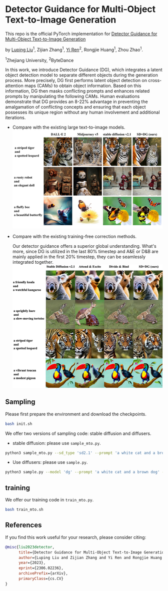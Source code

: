 # Detector Guidance for Multi-Object Text-to-Image Generation

This repo is the official PyTorch implementation for [Detector Guidance for Multi-Object Text-to-Image Generation](https://arxiv.org/abs/2306.02236)

by [Luping Liu](https://luping-liu.github.io/)<sup>1</sup>, Zijian Zhang<sup>1</sup>, [Yi Ren](https://rayeren.github.io/)<sup>2</sup>, Rongjie Huang<sup>1</sup>, Zhou Zhao<sup>1</sup>.

<sup>1</sup>Zhejiang University, <sup>2</sup>ByteDance

In this work, we introduce Detector Guidance (DG), which integrates a latent object detection model to separate different objects during the generation process. More precisely, DG first performs latent object detection on cross-attention maps (CAMs) to obtain object information. Based on this information, DG then masks conflicting prompts and enhances related prompts by manipulating the following CAMs. Human evaluations demonstrate that DG provides an 8-22% advantage in preventing the amalgamation of conflicting concepts and ensuring that each object possesses its unique region without any human involvement and additional iterations.

- Compare with the existing large text-to-image models.
    ![](image/compare1.jpg)

- Compare with the existing training-free correction methods.

    Our detector guidance offers a superior global understanding. What's more, since DG is utilized in the last 80% timestep and A&E or D&B are mainly applied in the first 20% timestep, they can be seamlessly integrated together.
    ![](image/compare2.jpg)

  
## Sampling

Please first prepare the environment and download the checkpoints.

```bash
bash init.sh
```

We offer two versions of sampling code: stable diffusion and diffusers.

- stable diffusion: please use `sample_mto.py`.
```bash
python3 sample_mto.py --sd_type 'sd2.1' --prompt 'a white cat and a brown dog'
```
- Use diffusers: please use `sample.py`.
```bash
python3 sample.py --model 'dg' --prompt 'a white cat and a brown dog' --seed 666
```


## training

We offer our training code in `train_mto.py`.
```bash
bash train_mto.sh
```

## References
If you find this work useful for your research, please consider citing:
```bib
@misc{liu2023detector,
      title={Detector Guidance for Multi-Object Text-to-Image Generation}, 
      author={Luping Liu and Zijian Zhang and Yi Ren and Rongjie Huang and Zhou Zhao},
      year={2023},
      eprint={2306.02236},
      archivePrefix={arXiv},
      primaryClass={cs.CV}
}
```
